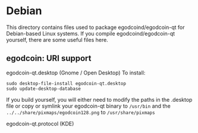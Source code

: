 
Debian
====================
This directory contains files used to package egodcoind/egodcoin-qt
for Debian-based Linux systems. If you compile egodcoind/egodcoin-qt yourself, there are some useful files here.

## egodcoin: URI support ##


egodcoin-qt.desktop  (Gnome / Open Desktop)
To install:

	sudo desktop-file-install egodcoin-qt.desktop
	sudo update-desktop-database

If you build yourself, you will either need to modify the paths in
the .desktop file or copy or symlink your egodcoin-qt binary to `/usr/bin`
and the `../../share/pixmaps/egodcoin128.png` to `/usr/share/pixmaps`

egodcoin-qt.protocol (KDE)

